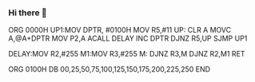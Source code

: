 ### Hi there 👋

ORG 0000H
UP1:MOV DPTR, #0100H
MOV R5,#11
UP: CLR A
MOVC A,@A+DPTR
MOV P2,A
ACALL DELAY
INC DPTR
DJNZ R5,UP
SJMP UP1

DELAY:MOV R2,#255
M1:MOV R3,#255
M: DJNZ R3,M
DJNZ R2,M1
RET

ORG 0100H
DB 00,25,50,75,100,125,150,175,200,225,250
END
